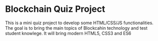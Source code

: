 # Blockchain Quiz Project
This is a mini quiz project to develop some HTML/CSS/JS functionalities.
The goal is to bring the main topics of Blockcahin technology and test student knowlege.
It will bring modern HTML5, CSS3 and ES6
